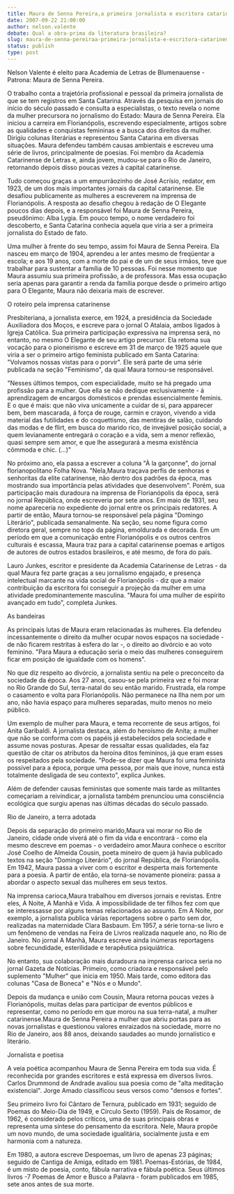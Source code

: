 ```yaml
---
title: Maura de Senna Pereira,a primeira jornalista e escritora catarinense.
date: 2007-09-22 21:00:00
author: nelson.valente
debate: Qual a obra-prima da literatura brasileira?
slug: maura-de-senna-pereiraa-primeira-jornalista-e-escritora-catarinense
status: publish 
type: post
---
```


  

Nelson Valente é eleito para Academia de Letras de Blumenauense - Patrona: Maura de Senna Pereira.   

O trabalho conta a trajetória profissional e pessoal da primeira jornalista de que se tem registros em Santa Catarina. Através da pesquisa em jornais do início do século passado e consulta a especialistas, o texto revela o nome da mulher precursora no jornalismo do Estado: Maura de Senna Pereira. Ela iniciou a carreira em Florianópolis, escrevendo especialmente, artigos sobre as qualidades e conquistas femininas e a busca dos direitos da mulher. Dirigiu colunas literárias e representou Santa Catarina em diversas situações. Maura defendeu também causas ambientais e escreveu uma série de livros, principalmente de poesias. Foi membro da Academia Catarinense de Letras e, ainda jovem, mudou-se para o Rio de Janeiro, retornando depois disso poucas vezes à capital catarinense.  

 Tudo começou graças a um empurrãozinho de José Acrísio, redator, em 1923, de um dos mais importantes jornais da capital catarinense. Ele desafiou publicamente as mulheres a escreverem na imprensa de Florianópolis. A resposta ao desafio chegou à redação de O Elegante poucos dias depois, e a responsável foi Maura de Senna Pereira, pseudônimo: Alba Lygia. Em pouco tempo, o nome verdadeiro foi descoberto, e Santa Catarina conhecia aquela que viria a ser a primeira jornalista do Estado de fato.  

 Uma mulher à frente do seu tempo, assim foi Maura de Senna Pereira. Ela nasceu em março de 1904, aprendeu a ler antes mesmo de freqüentar a escola; e aos 19 anos, com a morte do pai e de um de seus irmãos, teve que trabalhar para sustentar a família de 10 pessoas. Foi nesse momento que Maura assumiu sua primeira profissão, a de professora. Mas essa ocupação seria apenas para garantir a renda da família porque desde o primeiro artigo para O Elegante, Maura não deixaria mais de escrever.   

O roteiro pela imprensa catarinense  

 Presbiteriana, a jornalista exerce, em 1924, a presidência da Sociedade Auxiliadora dos Moços, e escreve para o jornal O Atalaia, ambos ligados à Igreja Católica. Sua primeira participação expressiva na imprensa será, no entanto, no mesmo O Elegante de seu artigo precursor. Ela retoma sua vocação para o pioneirismo e escreve em 31 de março de 1925 aquele que viria a ser o primeiro artigo feminista publicado em Santa Catarina: "Volvamos nossas vistas para o porvir". Ele será parte de uma série publicada na seção "Feminismo", da qual Maura tornou-se responsável.   

"Nesses últimos tempos, com especialidade, muito se há pregado uma profissão para a mulher. Que ella se não dedique exclusivamente - á aprendizagem de encargos domésticos e prendas essencialmente feminis. E o que é mais: que não viva unicamente a cuidar de si, para apparecer bem, bem mascarada, á força de rouge, carmin e crayon, vivendo a vida material das futilidades e do coquettismo, das mentiras de salão, cuidando das modas e de flirt, em busca do marido rico, de invejável posição social, a quem levianamente entregará o coração e a vida, sem a menor reflexão, quasi sempre sem amor, e que lhe assegurará a mesma existência cômmoda e chic. (...)"   

 No próximo ano, ela passa a escrever a coluna "À la garçonne", do jornal florianopolitano Folha Nova. "Nela,Maura traçava perfis de senhoras e senhoritas da elite catarinense, não dentro dos padrões da época, mas mostrando sua importância pelas atividades que desenvolvem". Porém, sua participação mais duradoura na imprensa de Florianópolis da época, será no jornal República, onde escreveria por sete anos. Em maio de 1931, seu nome apareceria no expediente do jornal entre os principais redatores. A partir de então, Maura tornou-se responsável pela página "Domingo Literário", publicada semanalmente. Na seção, seu nome figura como diretora geral, sempre no topo da página, emoldurada e decorada. Em um período em que a comunicação entre Florianópolis e os outros centros culturais é escassa, Maura traz para a capital catarinense poemas e artigos de autores de outros estados brasileiros, e até mesmo, de fora do país.  

 Lauro Junkes, escritor e presidente da Academia Catarinense de Letras - da qual Maura fez parte graças a seu jornalismo engajado, e presença intelectual marcante na vida social de Florianópolis - diz que a maior contribuição da escritora foi conseguir a projeção da mulher em uma atividade predominantemente masculina. "Maura foi uma mulher de espírito avançado em tudo", completa Junkes.   

As bandeiras  

 As principais lutas de Maura eram relacionadas às mulheres. Ela defendeu incessantemente o direito da mulher ocupar novos espaços na sociedade - de não ficarem restritas à esfera do lar -, o direito ao divórcio e ao voto feminino. "Para Maura a educação seria o meio das mulheres conseguirem ficar em posição de igualdade com os homens".  

 No que diz respeito ao divórcio, a jornalista sentiu na pele o preconceito da sociedade da época. Aos 27 anos, casou-se pela primeira vez e foi morar no Rio Grande do Sul, terra-natal do seu então marido. Frustrada, ela rompe o casamento e volta para Florianópolis. Não permanece na Ilha nem por um ano, não havia espaço para mulheres separadas, muito menos no meio público.   

 Um exemplo de mulher para Maura, e tema recorrente de seus artigos, foi Anita Garibaldi. A jornalista destaca, além do heroísmo de Anita; a mulher que não se conforma com os papéis já estabelecidos pela sociedade e assume novas posturas. Apesar de ressaltar essas qualidades, ela faz questão de citar os atributos da heroína ditos femininos, já que eram esses os respeitados pela sociedade. "Pode-se dizer que Maura foi uma feminista possível para a época, porque uma pessoa, por mais que inove, nunca está totalmente desligada de seu contexto", explica Junkes.  

 Além de defender causas feministas que somente mais tarde as militantes começariam a reivindicar, a jornalista também prenunciou uma consciência ecológica que surgiu apenas nas últimas décadas do século passado.   

Rio de Janeiro, a terra adotada  

 Depois da separação do primeiro marido,Maura vai morar no Rio de Janeiro, cidade onde viverá até o fim da vida e encontrará - como ela mesmo descreve em poemas - o verdadeiro amor.Maura conhece o escritor José Coelho de Almeida Cousin, poeta mineiro de quem já havia publicado textos na seção "Domingo Literário", do jornal República, de Florianópolis. Em 1942, Maura passa a viver com o escritor e desperta mais fortemente para a poesia. A partir de então, ela torna-se novamente pioneira: passa a abordar o aspecto sexual das mulheres em seus textos.  

 Na imprensa carioca,Maura trabalhou em diversos jornais e revistas. Entre eles, A Noite, A Manhã e Vida. A impossibilidade de ter filhos fez com que se interessasse por alguns temas relacionados ao assunto. Em A Noite, por exemplo, a jornalista publica várias reportagens sobre o parto sem dor, realizadas na maternidade Clara Basbaum. Em 1957, a série torna-se livro e um fenômeno de vendas na Feira de Livros realizada naquele ano, no Rio de Janeiro. No jornal A Manhã, Maura escreve ainda inúmeras reportagens sobre fecundidade, esterilidade e terapêutica psiquiátrica.  

 No entanto, sua colaboração mais duradoura na imprensa carioca seria no jornal Gazeta de Notícias. Primeiro, como criadora e responsável pelo suplemento "Mulher" que inicia em 1950. Mais tarde, como editora das colunas "Casa de Boneca" e "Nós e o Mundo".  

 Depois da mudança e união com Cousin, Maura retorna poucas vezes à Florianópolis, muitas delas para participar de eventos públicos e representar, como no período em que morou na sua terra-natal, a mulher catarinense.Maura de Senna Pereira a mulher que abriu portas para as novas jornalistas e questionou valores enraizados na sociedade, morre no Rio de Janeiro, aos 88 anos, deixando saudades ao mundo jornalístico e literário.   

Jornalista e poetisa   

 A veia poética acompanhou Maura de Senna Pereira em toda sua vida. É reconhecida por grandes escritores e está expressa em diversos livros. Carlos Drummond de Andrade avaliou sua poesia como de "alta meditação existencial". Jorge Amado classificou seus versos como "densos e fortes".  

 Seu primeiro livro foi Cântaro de Ternura, publicado em 1931; seguido de Poemas do Meio-Dia de 1949, e Círculo Sexto (1959). País de Rosamor, de 1962, é considerado pelos críticos, uma de suas principais obras e representa uma síntese do pensamento da escritora. Nele, Maura propõe um novo mundo, de uma sociedade igualitária, socialmente justa e em harmonia com a natureza.   

 Em 1980, a autora escreve Despoemas, um livro de apenas 23 páginas; seguido de Cantiga de Amiga, editado em 1981. Poemas-Estórias, de 1984, é um misto de poesia, conto, fábula narrativa e fábula poética. Seus últimos livros -7 Poemas de Amor e Busco a Palavra - foram publicados em 1985, sete anos antes de sua morte.
